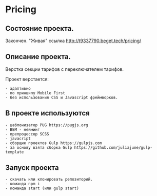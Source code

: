 # Pricing

## Состояние проекта. 
   Закончен. "Живая" ссылка http://t9337790.beget.tech/pricing/

## Описание проекта.
   Верстка секции тарифов с переключателем тарифов.

   Проект верстается:

	- адаптивно 
	- по принципу Mobile First 
	- без использования CSS и Javascript фреймворков.  

## В проекте используются

	- шаблонизатор PUG https://pugjs.org
	- BEM - нейминг
	- препроцессор SCSS
	- javacript
	- сборщик проектов Gulp https://gulpjs.com
	- за основу взята сборка Gulp https://github.com/juliajune/gulp-template

## Запуск проекта

	- скачать или клонировать репозиторий.
	- команда npm i
	- команда start (или gulp start)